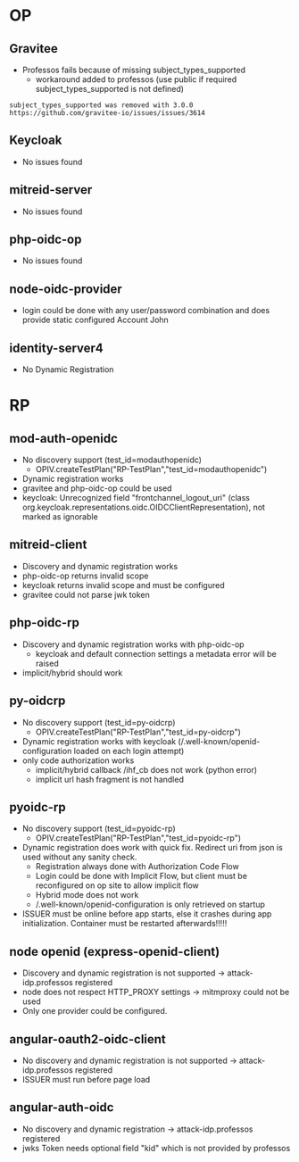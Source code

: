 # OP

## Gravitee 
* Professos fails because of missing subject_types_supported
    * workaround added to professos (use public if required subject_types_supported is not defined)
``` 
subject_types_supported was removed with 3.0.0
https://github.com/gravitee-io/issues/issues/3614
```

## Keycloak

* No issues found

## mitreid-server

* No issues found

## php-oidc-op

* No issues found

## node-oidc-provider

* login could be done with any user/password combination and does provide static configured Account John

## identity-server4

* No Dynamic Registration


RP
========================================================================================================================

## mod-auth-openidc
* No discovery support (test_id=modauthopenidc)
    * OPIV.createTestPlan("RP-TestPlan","test_id=modauthopenidc")
* Dynamic registration works
* gravitee and php-oidc-op could be used 
* keycloak: Unrecognized field "frontchannel_logout_uri" (class org.keycloak.representations.oidc.OIDCClientRepresentation), not marked as ignorable

## mitreid-client

* Discovery and dynamic registration works
* php-oidc-op returns invalid scope
* keycloak returns invalid scope and must be configured
* gravitee could not parse jwk token

## php-oidc-rp

* Discovery and dynamic registration works with php-oidc-op
    * keycloak and default connection settings a metadata error will be raised
* implicit/hybrid should work

## py-oidcrp

* No discovery support (test_id=py-oidcrp)
    * OPIV.createTestPlan("RP-TestPlan","test_id=py-oidcrp")
* Dynamic registration works with keycloak (/.well-known/openid-configuration loaded on each login attempt)
* only code authorization works
    * implicit/hybrid callback /ihf_cb does not work (python error)
    * implicit url hash fragment is not handled

## pyoidc-rp

* No discovery support (test_id=pyoidc-rp)
    * OPIV.createTestPlan("RP-TestPlan","test_id=pyoidc-rp")
* Dynamic registration does work with quick fix. Redirect uri from json is used without any sanity check.
    * Registration always done with Authorization Code Flow
    * Login could be done with Implicit Flow, but client must be reconfigured on op site to allow implicit flow
    * Hybrid mode does not work
    * /.well-known/openid-configuration is only retrieved on startup 
* ISSUER must be online before app starts, else it crashes during app initialization. Container must be restarted afterwards!!!!!

## node openid (express-openid-client)

* Discovery and dynamic registration is not supported -> attack-idp.professos registered
* node does not respect HTTP_PROXY settings -> mitmproxy could not be used
* Only one provider could be configured.

## angular-oauth2-oidc-client

* No discovery and dynamic registration is not supported -> attack-idp.professos registered
* ISSUER must run before page load

## angular-auth-oidc

* No discovery and dynamic registration -> attack-idp.professos registered
* jwks Token needs optional field "kid" which is not provided by professos
